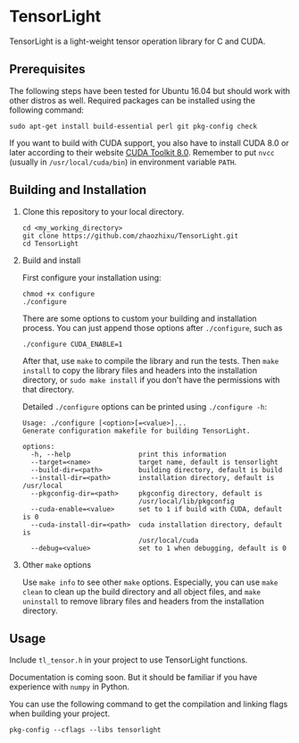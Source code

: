 # TensorLight
TensorLight is a light-weight tensor operation library for C and CUDA.

## Prerequisites
The following steps have been tested for Ubuntu 16.04 but should work with
other distros as well. 
Required packages can be installed using the following command:

```
sudo apt-get install build-essential perl git pkg-config check
```

If you want to build with CUDA support, you also have to install CUDA 8.0
or later according to their website [CUDA Toolkit 8.0](https://developer.nvidia.com/cuda-80-ga2-download-archive).
Remember to put `nvcc` (usually in `/usr/local/cuda/bin`) in environment variable `PATH`.

## Building and Installation
1.  Clone this repository to your local directory.

    ```
    cd <my_working_directory>
    git clone https://github.com/zhaozhixu/TensorLight.git
    cd TensorLight
    ```

2.  Build and install

    First configure your installation using:
    
    ```
    chmod +x configure
    ./configure
    ```
    There are some options to custom your building and installation process.
    You can just append those options after `./configure`, such as
    
    ```
    ./configure CUDA_ENABLE=1
    ```

    After that, use `make` to compile the library and run the tests. Then `make install`
    to copy the library files and headers into the installation directory,
    or `sudo make install` if you don't have the permissions with that directory.

    Detailed `./configure` options can be printed using `./configure -h`:
    
    ```
    Usage: ./configure [<option>[=<value>]...
    Generate configuration makefile for building TensorLight.

    options:
      -h, --help                 print this information
      --target=<name>            target name, default is tensorlight
      --build-dir=<path>         building directory, default is build
      --install-dir=<path>       installation directory, default is /usr/local
      --pkgconfig-dir=<path>     pkgconfig directory, default is
                                 /usr/local/lib/pkgconfig
      --cuda-enable=<value>      set to 1 if build with CUDA, default is 0
      --cuda-install-dir=<path>  cuda installation directory, default is
                                 /usr/local/cuda
      --debug=<value>            set to 1 when debugging, default is 0
    ```

3.  Other `make` options

    Use `make info` to see other `make` options.
    Especially, you can use `make clean` to clean up the build directory and all
    object files, and `make uninstall` to remove library files and headers from
    the installation directory.

## Usage
Include `tl_tensor.h` in your project to use TensorLight functions.

Documentation is coming soon. But it should be familiar if you have experience
with `numpy` in Python.

You can use the following command to get the compilation and linking flags when
building your project.

```
pkg-config --cflags --libs tensorlight
```
